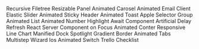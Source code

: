 Recursive Filetree
Resizable Panel
Animated Carosel
Animated Email Client
Elastic Slider
Animated Sticky Header
Animated Toast
Apple Selector Group
Animated List
Animated Number
Highlight
Await Component
Artificial Delay
Refresh React Server Component on Focus
Animated Conter
Responsive Line Chart
Manified Dock
Spotlight
Gradient Border
Animated Tabs
Multistep Wizard
Ios Animated Switch
Trello Checklist